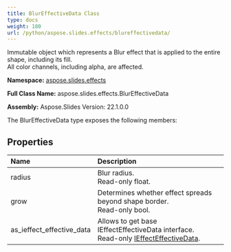 ```yaml
---
title: BlurEffectiveData Class
type: docs
weight: 180
url: /python/aspose.slides.effects/blureffectivedata/
---
```


Immutable object which represents a Blur effect that is applied to the entire shape, including its fill.<br/>            All color channels, including alpha, are affected.

**Namespace:** [aspose.slides.effects](/python/aspose.slides.effects/)

**Full Class Name:** aspose.slides.effects.BlurEffectiveData

**Assembly:**  Aspose.Slides Version: 22.1.0.0

The BlurEffectiveData type exposes the following members:
## **Properties**
|**Name**|**Description**|
| :- | :- |
|radius|Blur radius.<br/>            Read-only float.|
|grow|Determines whether effect spreads beyond shape border.<br/>            Read-only bool.|
|as_ieffect_effective_data|Allows to get base IEffectEffectiveData interface.<br/>            Read-only [IEffectEffectiveData](/python/aspose.slides.effects/ieffecteffectivedata/).|
